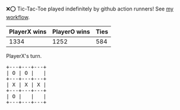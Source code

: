 :x::o: Tic-Tac-Toe played indefinitely by github action runners! See [my workflow](.github/workflows/play.yaml).

|PlayerX wins|PlayerO wins|Ties|
|-|-|-|
|1334|1252|584|

PlayerX's turn.

<pre>
+---+---+---+
| O | O |   |
+---+---+---+
| X | X | X |
+---+---+---+
| O |   |   |
+---+---+---+
</pre>